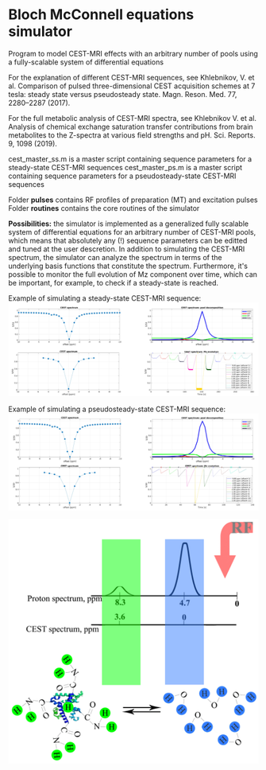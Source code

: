 # Bloch McConnell equations simulator

Program to model CEST-MRI effects with an arbitrary number of pools using a fully-scalable system of differential equations


For the explanation of different CEST-MRI sequences, see Khlebnikov, V. et al. Comparison of pulsed three-dimensional CEST acquisition schemes at 7 tesla: 
steady state versus pseudosteady state. Magn. Reson. Med. 77, 2280–2287 (2017).

For the full metabolic analysis of CEST-MRI spectra, see Khlebnikov V. et al. Analysis of chemical exchange saturation transfer contributions from brain metabolites 
to the Z-spectra at various field strengths and pH. Sci. Reports. 9, 1098 (2019). 


cest_master_ss.m is a master script containing sequence parameters for a steady-state CEST-MRI sequences
cest_master_ps.m is a master script containing sequence parameters for a pseudosteady-state CEST-MRI sequences

Folder **pulses** contains RF profiles of preparation (MT) and excitation pulses\
Folder **routines** contains the core routines of the simulator

**Possibilities:** the simulator is implemented as a generalized fully scalable system of differential equations for an arbitrary number of CEST-MRI pools, 
which means that absolutely any (!) sequence parameters can be editted and tuned at the user descretion. In addition to simulating the CEST-MRI spectrum, 
the simulator can analyze the spectrum in terms of the underlying basis functions that constitute the spectrum. Furthermore, it's possible to monitor 
the full evolution of Mz component over time, which can be important, for example, to check if a steady-state is reached.

Example of simulating a steady-state CEST-MRI sequence:
![](https://github.com/almostdutch/Bloch-McConnell-eqs-for-CEST-MRI-modelling/blob/master/ss-CEST-MRI-sequences.jpg)

Example of simulating a pseudosteady-state CEST-MRI sequence:
![](https://github.com/almostdutch/Bloch-McConnell-eqs-for-CEST-MRI-modelling/blob/master/ps-CEST-MRI-sequences.jpg)

![](https://github.com/almostdutch/Bloch-McConnell-eqs-for-CEST-MRI-modelling/blob/master/cest_movie.gif)




